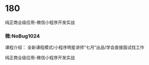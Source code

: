 # 180
纯正商业级应用-微信小程序开发实战
### 微:NoBug1024 


课程介绍：
全新课程模式/小程序明星讲师“七月”出品/学会直接面试找工作


纯正商业级应用-微信小程序开发实战
